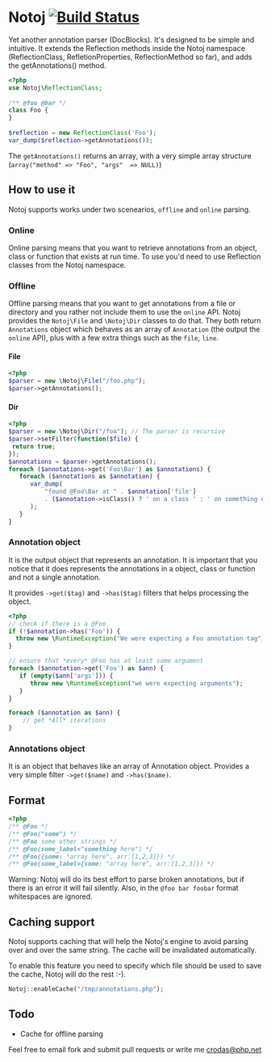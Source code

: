 Notoj [![Build Status](https://secure.travis-ci.org/crodas/Notoj.png?branch=master)](http://travis-ci.org/crodas/Notoj)
=========================

Yet another annotation parser (DocBlocks). It's designed to be simple and intuitive. It extends the Reflection methods inside the Notoj namespace (ReflectionClass, RefletionProperties, ReflectionMethod so far), and adds the getAnnotations() method.

```php
<?php
use Notoj\ReflectionClass;
  
/** @foo @bar */
class Foo {
}
  
$reflection = new ReflectionClass('Foo');
var_dump($reflection->getAnnotations());
 ```
 
The `getAnnotations()` returns an array, with a very simple array structure (`array("method" => "Foo", "args" 
=> NULL)`)

How to use it
-------------

Notoj supports works under two scenearios, `offline` and `online` parsing.

### Online

Online parsing means that you want to retrieve annotations from an object, class or function that exists at run time. To use you'd need to use Reflection classes from the Notoj namespace.

### Offline

Offline parsing means that you want to get annotations from a file or directory and you rather not include them to use the `online` API. Notoj provides the `Notoj\File` and `\Notoj\Dir` classes to do that. They both return `Annotations` object which behaves as an array of `Annotation` (the output the `online` API), plus with a few extra things such as the `file`, `line`.


#### File
```php
<?php
$parser = new \Notoj\File("/foo.php");
$parser->getAnnotations();
```
#### Dir

```php
<?php
$parser = new \Notoj\Dir("/foo"); // The parser is recursive
$parser->setFilter(function($file) {
 return true;
});
$annotations = $parser->getAnnotations();
foreach ($annotations->get('Foo\Bar') as $annotations) {
   foreach ($annotations as $annotation) {
      var_dump(
          "found @Foo\Bar at " . $annotation['file'] 
          . ($annotation->isClass() ? ' on a class ' : ' on something else other than a class')
      );
   }
}
```

### Annotation object

It is the output object that represents an annotation. It is important that you notice that it does represents the annotations in a object, class or function and not a single annotation.

It provides `->get($tag)` and `->has($tag)` filters that helps processing the object.

```php
<?php
// check if there is a @Foo
if (!$annotation->has('Foo')) {
  throw new \RuntimeException("We were expecting a Foo annotation tag");
}

// ensure that *every* @Foo has at least some argument
foreach ($annotation->get('Foo') as $ann) {
   if (empty($ann['args'])) {
      throw new \RuntimeException("we were expecting arguments");
   }
}

foreach ($annotation as $ann) {
    // get *All* iterations
}
```

### Annotations object

It is an object that behaves like an array of Annotation object. Provides a very simple filter `->get($name)` and `->has($name)`.



Format
-------
```php
<?php
/** @Foo */
/** @Foo("some") */
/** @Foo some other strings */
/** @Foo(some_label="something here") */
/** @Foo({some: "array here", arr:[1,2,3]}) */
/** @Foo(some_label={some: "array here", arr:[1,2,3]}) */
```

Warning: Notoj will do its best effort to parse broken annotations, but if there is an error it will fail silently. Also, in the `@foo bar foobar` format whitespaces are ignored.
 
Caching support
---------------

Notoj supports caching that will help the Notoj's engine to avoid parsing over and over the same string. The cache will be invalidated automatically.

To enable this feature you need to specify which file should be used to save the cache, Notoj will do the rest :-).


```php
Notoj::enableCache("/tmp/annotations.php");
```


Todo
----
* Cache for offline parsing

Feel free to email fork and submit pull requests or write me crodas@php.net
